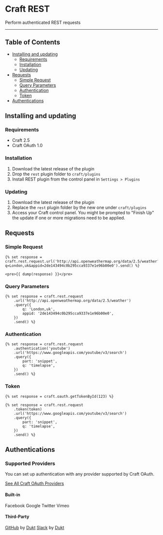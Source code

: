 # Craft REST

Perform authenticated REST requests

-------------------------------------------

## Table of Contents

- [Installing and updating](#installing-and-updating)
    - [Requirements](#requirements)
    - [Installation](#installation)
    - [Updating](#updating)
- [Requests](#requests)
    - [Simple Request](#simple-request)
    - [Query Parameters](#query-parameters)
    - [Authentication](#authentication)
    - [Token](#token)
- [Authentications](#authentications)

## Installing and updating

### Requirements

- Craft 2.5
- Craft OAuth 1.0

### Installation

1. Download the latest release of the plugin
2. Drop the `rest` plugin folder to `craft/plugins`
3. Install REST plugin from the control panel in `Settings > Plugins`

### Updating

1. Download the latest release of the plugin
2. Replace the `rest` plugin folder by the new one under `craft/plugins`
3. Access your Craft control panel. You might be prompted to "Finish Up" the update if one or more migrations need to be applied.

## Requests

### Simple Request

    {% set response = craft.rest.request.url('http://api.openweathermap.org/data/2.5/weather?q=London,uk&appid=2de143494c0b295cca9337e1e96b00e0').send() %}

    <pre>{{ dump(response) }}</pre>

### Query Parameters

    {% set response = craft.rest.request
        .url('http://api.openweathermap.org/data/2.5/weather')
        .query({
            q: 'London,uk',
            appid: '2de143494c0b295cca9337e1e96b00e0',
        })
        .send() %}

### Authentication

    {% set response = craft.rest.request
        .authentication('youtube')
        .url('https://www.googleapis.com/youtube/v3/search')
        .query({
            part: 'snippet',
            q: 'timelapse',
        })
        .send() %}

### Token


    {% set response = craft.oauth.getTokenById(123) %}

    {% set response = craft.rest.request
        .token(token)
        .url('https://www.googleapis.com/youtube/v3/search')
        .query({
            part: 'snippet',
            q: 'timelapse',
        })
        .send() %}

## Authentications

### Supported Providers

You can set up authentication with any provider supported by Craft OAuth.

[See All Craft OAuth Providers](https://dukt.net/craft/oauth/docs/providers)

#### Built-in

Facebook
Google
Twitter
Vimeo

#### Third-Party

[GitHub](https://github.com/dukt/craft-github) by [Dukt](https://dukt.net/)
[Slack](https://github.com/dukt/craft-slack) by [Dukt](https://dukt.net/)

